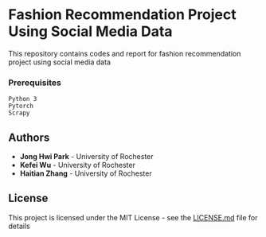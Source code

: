 # Fashion Recommendation Project Using Social Media Data

This repository contains codes and report for fashion recommendation project using social media data  

### Prerequisites


```
Python 3
Pytorch
Scrapy
```


## Authors

* **Jong Hwi Park** - University of Rochester
* **Kefei Wu** - University of Rochester
* **Haitian Zhang** - University of Rochester


## License

This project is licensed under the MIT License - see the [LICENSE.md](LICENSE.md) file for details


